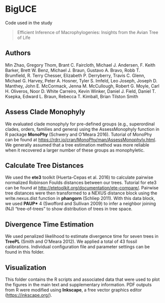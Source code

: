 # BigUCE

Code used in the study 
> Efficient Inference of Macrophylogenies: Insights from the Avian Tree of Life

## **Authors**
Min Zhao, Gregory Thom, Brant C. Faircloth, Michael J. Andersen, F. Keith Barker, Brett W. Benz, Michael J. Braun, Gustavo A. Bravo, Robb T. Brumfield, R. Terry Chesser, Elizabeth P. Derryberry, Travis C. Glenn, Michael G. Harvey, Peter A. Hosner, Tyler S. Imfeld, Leo Joseph, Joseph D. Manthey, John E. McCormack, Jenna M. McCullough, Robert G. Moyle, Carl H. Oliveros, Noor D. White Carreiro, Kevin Winker, Daniel J. Field, Daniel T. Ksepka, Edward L. Braun, Rebecca T. Kimball, Brian Tilston Smith


## **Assess Clade Monophyly**
We evaluated clade monophyly for pre-defined groups (e.g., superordinal clades, orders, families and genera) using the AssessMonophyly function in R package **MonoPhy** (Schwery and O’Meara 2016). Tutorial of MonoPhy can be found at https://rdrr.io/cran/MonoPhy/man/AssessMonophyly.html. We generally assumed that a tree estimation method was more reliable when it recovered a larger number of these groups as monophyletic.

## **Calculate Tree Distances**
We used the **ete3** toolkit (Huerta-Cepas et al. 2016) to calculate pairwise normalized Robinson Foulds distances between our trees. Tutorial for ete3 can be found at http://etetoolkit.org/documentation/ete-compare/. Pairwise tree distances were then transformed to a NEXUS distance block using the write.nexus.dist function in **phangorn** (Schliep 2011). With this data block, we used __PAUP*__ 4 (Swofford and Sullivan 2009) to infer a neighbor joining (NJ) “tree-of-trees” to show distribution of trees in tree space.

## **Divergence Time Estimation**
We used penalized likelihood to estimate divergence time for seven trees in **TreePL** (Smith and O'Meara 2012). We applied a total of 43 fossil calibrations. Individual configuration file and parameter settings can be found in this folder.

## **Visualization**
This folder contains the R scripts and associated data that were used to plot the figures in the main text and supplementary information. PDF outputs from R were modified using **Inkscape**, a free vector graphics editor (https://inkscape.org/).
